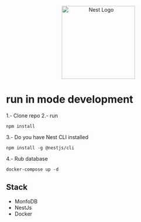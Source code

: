 <p align="center">
  <a href="http://nestjs.com/" target="blank"><img src="https://nestjs.com/img/logo-small.svg" width="200" alt="Nest Logo" /></a>
</p>

# run in mode development
1.- Clone repo
2.- run 
```
npm install
```
3.- Do you have Nest CLI installed
```
npm install -g @nestjs/cli
```
4.- Rub database
```
docker-compose up -d
```

## Stack
* MonfoDB
* NestJs
* Docker